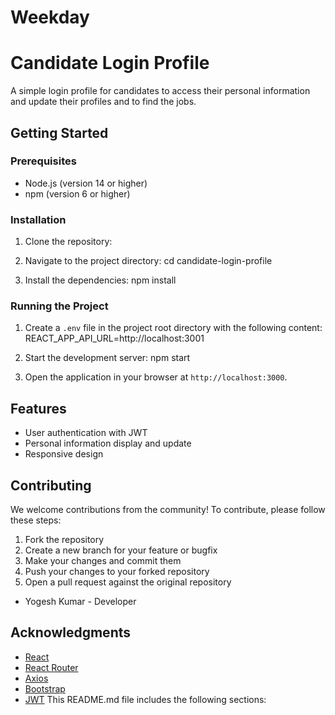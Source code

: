 # Weekday
# Candidate Login Profile

A simple login profile for candidates to access their personal information and update their profiles and to find the jobs.

## Getting Started

### Prerequisites

* Node.js (version 14 or higher)
* npm (version 6 or higher)

### Installation

1. Clone the repository:


2. Navigate to the project directory:
cd candidate-login-profile


3. Install the dependencies:
npm install


### Running the Project

1. Create a `.env` file in the project root directory with the following content:
REACT_APP_API_URL=http://localhost:3001


2. Start the development server:
npm start


3. Open the application in your browser at `http://localhost:3000`.

## Features

* User authentication with JWT
* Personal information display and update
* Responsive design

## Contributing

We welcome contributions from the community! To contribute, please follow these steps:

1. Fork the repository
2. Create a new branch for your feature or bugfix
3. Make your changes and commit them
4. Push your changes to your forked repository
5. Open a pull request against the original repository



* Yogesh Kumar - Developer

## Acknowledgments

* [React](https://reactjs.org/)
* [React Router](https://reactrouter.com/)
* [Axios](https://axios-http.com/)
* [Bootstrap](https://getbootstrap.com/)
* [JWT](https://jwt.io/)
This README.md file includes the following sections:

